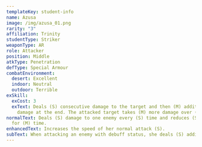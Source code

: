 ```yaml
---
templateKey: student-info
name: Azusa
image: /img/azusa_01.png
rarity: "3"
affiliation: Trinity
studentType: Striker
weaponType: AR
role: Attacker
position: Middle
atkType: Penetration
defType: Special Armour
combatEnvironment:
  desert: Excellent
  indoor: Neutral
  outdoor: Terrible
exSkill:
  exCost: 3
  exText: Deals (S) consecutive damage to the target and then (M) additional
    damage at the end. The attacked target takes (M) more damage over (M) time.
normalText: Deals (S) damage to one enemy every (S) time and reduces (S) defense
  for (M) time.
enhancedText: Increases the speed of her normal attack (S).
subText: When attacking an enemy with debuff status, she deals (S) additional damage.
---
```


